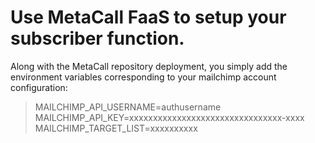 # Use MetaCall FaaS to setup your subscriber function.

Along with the MetaCall repository deployment, you simply add the environment variables corresponding to your mailchimp account configuration:

> MAILCHIMP_API_USERNAME=authusername
> MAILCHIMP_API_KEY=xxxxxxxxxxxxxxxxxxxxxxxxxxxxxxxx-xxxx
> MAILCHIMP_TARGET_LIST=xxxxxxxxxx
